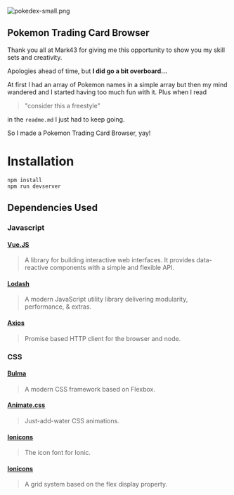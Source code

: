 
![pokedex-small.png](http://www.virtuadopt.com/images/content/pokedex-small.png)

## Pokemon Trading Card Browser

Thank you all at Mark43 for giving me this opportunity to show you my skill sets and creativity.

Apologies ahead of time, but **I did go a bit overboard...**

At first I had an array of Pokemon names in a simple array but then my mind wandered and I started having too much fun with it. Plus when I read 
> "consider this a freestyle"

in the `readme.md` I just had to keep going.

So I made a Pokemon Trading Card Browser, yay! 



# Installation

```
npm install
npm run devserver
```



## Dependencies Used

### Javascript

#### [Vue.JS](http://vuejs.org/)
> A library for building interactive web interfaces. It provides data-reactive components with a simple and flexible API.

#### [Lodash](https://lodash.com/)
> A modern JavaScript utility library delivering modularity, performance, & extras.

#### [Axios](https://github.com/mzabriskie/axios)
> Promise based HTTP client for the browser and node.

### CSS

#### [Bulma](http://bulma.io/)
> A modern CSS framework based on Flexbox.

#### [Animate.css](http://daneden.github.io/animate.css/)
> Just-add-water CSS animations.

#### [Ionicons](http://ionicframework.com/docs/v2/ionicons/)
> The icon font for Ionic.

#### [Ionicons](http://flexboxgrid.com/)
> A grid system based on the flex display property.























